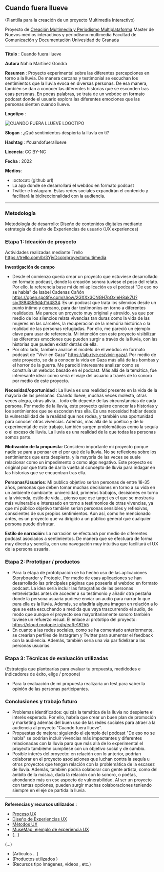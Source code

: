 ## Cuando fuera llueve
(Plantilla para la creación de un proyecto Multimedia Interactivo)

Proyecto de [Creación Multimedia y Periodismo Multiplataforma](https://github.com/mgea/PeriodismoMultimedia)
Master de Nuevos medios interactivos y periodismo multimedia
Facultad de Comunicación y Documentación
Univesidad de Granada  

----

**Titulo** : Cuando fuera llueve

**Autora** Nahia Martínez Gondra

**Resumen** : Proyecto experimental sobre las diferentes percepciones en torno a la lluvia. De manera cercana y testimonial se escuchan los sentimientos que la lluvia evoca en diversas personas. De esa manera, también se dan a conocer las diferentes historias que se esconden tras esas personas. En pocas palabras, se trata de un webdoc en formato podcast donde el usuario explora las diferentes emociones que las personas sienten cuando llueve. 

**Logotipo** : 



![CUANDO FUERA LLUEVE LOGOTIPO](https://user-images.githubusercontent.com/102685836/164441716-fc88fc57-6ec0-428d-9c78-197318161e1f.png)


**Slogan** : ¿Qué sentimientos despierta la lluvía en tí?

**Hashtag** : #cuandofuerallueve

**Licencia**: CC BY-NC

**Fecha** : 2022

**Medios**:


*  :octocat: (github url) 
* La app donde se desarrollará el webdoc en formato podcast
* Twitter e Instagram. Estas redes sociales expandirán el contenido y facilitará la bidireccionalidad con la audiencia. 



--- 

### Metodología

Metodología de desarrollo: Diseño de contenidos digitales mediante estrategia de diseño de Experiencias de usuario (UX experiences) 

### Etapa 1: Ideación de proyecto 

Actividades realizadas mediante Trello https://trello.com/b/3YjvDccp/proyectomultimedia

**Investigación de campo**   

* Desde el comienzo quería crear un proyecto que estuviese desarrollado en formato podcast, donde la creación sonora tuviese el  peso del relato.  Por ello, la referencia base mi de mi aplicación es el podcast "De eso no se habla" de Isabel Cadenas Cañón https://open.spotify.com/show/2GXXx3CNGH7pOxIeH8ak7U?si=3884856d4d1d4834. Es un podcast que trata los silencios desde un punto íntimo y cercano, para dar testimonios en torno a diferentes realidades. Me parece un proyecto muy original y atrevido, ya que por medio de los silencios relata vivencias tan duras como la vida de las mujeres en las cárceles, la recuperación de la memória histórica o la realidad de las personas refugiadas. Por ello, me pareció un ejemplo clave para usar de referencia. Mi intención con este proyecto visibilizar las diferentes emociones que pueden surgir a través de la lluvia, con las historias que pueden existir detrás de ella. 
* Por otro lado, también analicé el modelo de el webdoc en formato podcast de "Vivir en Gaza" https://lab.rtve.es/vivir-gaza/. Por medio de este proyecto, se da a conocer la vida en Gaza más allá de las bombas y el horror de la guerra. Me pareció interesante analizar como se construía un webdoc basado en el podcast. Más allá de la temática, fue interesante idear como sería el viaje del usuario a través de lo sonoro por medio de este proyecto. 


**Necesidad/oportunidad** : La lluvia es una realidad presente en la vida de la mayoría de las personas. Cuando llueve, muchas veces molesta, otras veces alegra, otras alivia... todo ello depente de las circunstancias de cada persona. Por medio de la lluvia, este proyecto quiere conocer las historias y los sentimientos que se esconden tras ella. Es una necesidad hablar desde la vulnerabilidad de la realidad que nos rodea, y también una oportunidad para conocer otras vivencias. Además, más allá de lo poético y de lo experimental de este trabajo, también surgen problemáticas como la sequía o el exceso de lluvia. La lluvia es una realidad de la que todas las personas somos parte. 

**Motivación de la propuesta**: Considero importante mi proyecto porque nadie se para a pensar en el por qué de la lluvia. No se reflexiona sobre los sentimientos que esta despierta, y la mayoría de las veces se suele relacionar como un impedimento o como algo negativo. Este proyecto es original por que trata de dar la vuelta al concepto de lluvia para indagar en las historias que se encuentran tras ella. 

**Personas/Usuarios**: Mi publico objetivo serían personas de entre 18-35 años, personas que deben tomar muchas decisiones en torno a su vida en un ambiente cambiante: universidad, primeros trabajos, decisiones en torno a la vivienda, estilo de vida... pienso que ese target es el que se mostraría más vulnerable e interesado en torno a testimonios de otras vivencias, ya que mi público objetivo también serían personas sensibles y reflexivas, conscientes de sus propios sentimientos. Aun así, como he mencionado antes, es un proyecto que va dirigido a un público general que cualquier persona puede disfrutar. 

**Estilo de narración**: La narración se efectuará por medio de diferentes podcast asociados a sentimientos. De manera que se efectuará de forma muy directa y sencilla, con una navegación muy intuitiva que facilitará el UX de la persona usuaria. 



### Etapa 2: Prototipar / productos 



* Para la etapa de prototipación se ha hecho uso de las aplicaciones Storyboarder y Protopie. Por medio de esas aplicaciones se han desarrollado las principales páginas que poseería el webdoc en formato podcast. La idea sería incluir las fotografías de las personas entrevistadas antes de acceder a su testimonio y añadir otra pestaña donde la persona usuaria pudiese enviar un audio para narrar lo que para ella es la lluvia. Además, se añadiría alguna imagen en relación a lo que se esta escuchando a medida que vaya trascurrendo el audio, de modo que aunque el proyecto sea mayoritariamente sonoro también tuviese un refuerzo visual. El enlace al prototipo del proyecto: https://cloud.protopie.io/p/eaffe182b5
* En cuanto a las redes sociales, como se ha comentado anteriormente, se crearían perfiles de Instagram y Twitter para aumentar el feedback con la audiencia. Además, también sería una via par fidelizar a las personas usuarias. 


### Etapa 3: Técnicas de evaluación utilizadas

(Estrategia que plantearías para evaluar tu propuesta, medidodes e indicadores de éxito, elige / propone) 

* Para la evaluación de mi propuesta realizaría un test para saber la opinión de las personas participantes. 




### Conclusiones y trabajo futuro


* Problemas identificados: quizás la temática de la lluvia no despierte el interés esperado. Por ello, habría que crear un buen plan de promoción y marketing además del buen uso de las redes sociales para atraer a la audiencia al proyecto "Cuando fuera llueve".
* Propuestas de mejora: siguiendo el ejemplo del podcast "De eso no se habla" se podrían incluir vivencias más impactantes y diferentes relacionadas con la lluvia para que más allá de lo experimental el proyecto tambiémn cumpliese con un objetivo social y de cambio. 
* Posible interés del proyecto: en relación con lo anterior, podrían colaborar en el proyecto asociaciones que luchan contra la sequía u otros proyectos que tengan relación con la problemática de la escasez de lluvia. Además, también podría colaborar con gente artista, como del ámbito de la música, dada la relación con lo sonoro, o poétas, ahondando más en ese aspecto de vulnerabilidad. Al ser un proyecto con tantas opciones, pueden surgir muchas colaboraciones teniendo siempre en el eje de partida la lluvia. 







----

**Referencias y recursos utilizados** :

* [Proceso UX](https://uxmastery.com/resources/process/)
* [Diseño de Experiencias UX](http://www.nosolousabilidad.com/articulos/uxd.htm) 
* [Métodos UX](https://mgea.github.io/UX-DIU-Checklist/index.html) 
* [MuseMap: ejemplo de experiencia UX](https://blog.prototypr.io/musemap-street-art-app-ux-case-study-9bec6a99823b) 
* (...) 

(...)
* (Artículos ..  )
* (Productos utilizados ) 
* (Recursos tipo Imágenes, videos , etc.) 












